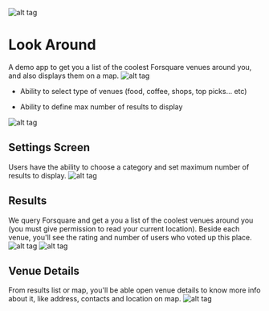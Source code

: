 ![alt tag](https://github.com/ahmed-abdurrahman/look-around/blob/master/Pics/AppIcon.png)
# Look Around
A demo app to get you a list of the coolest Forsquare venues around you, and also displays them on a map.
![alt tag](https://github.com/ahmed-abdurrahman/look-around/blob/master/Pics/Launch.png)

* Ability to select type of venues (food, coffee, shops, top picks... etc)

* Ability to define max number of results to display

![alt tag](https://github.com/ahmed-abdurrahman/look-around/blob/master/Pics/Launch.png)

## Settings Screen
Users have the ability to choose a category and set maximum number of results to display.
![alt tag](https://github.com/ahmed-abdurrahman/look-around/blob/master/Pics/Settings.png)

## Results
We query Forsquare and get a you a list of the coolest venues around you (you must give permission to read your current location).
Beside each venue, you'll see the rating and number of users who voted up this place.
![alt tag](https://github.com/ahmed-abdurrahman/look-around/blob/master/Pics/List.png)
![alt tag](https://github.com/ahmed-abdurrahman/look-around/blob/master/Pics/Map.png)

## Venue Details
From results list or map, you'll be able open venue details to know more info about it, like address, contacts and location on map.
![alt tag](https://github.com/ahmed-abdurrahman/look-around/blob/master/Pics/Details.png)
